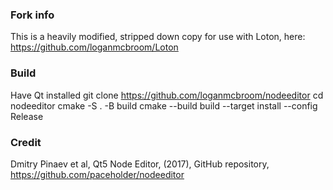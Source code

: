 ### Fork info
This is a heavily modified, stripped down copy for use with Loton, here: https://github.com/loganmcbroom/Loton

### Build
Have Qt installed
git clone https://github.com/loganmcbroom/nodeeditor
cd nodeeditor
cmake -S . -B build
cmake --build build --target install --config Release 

### Credit
Dmitry Pinaev et al, Qt5 Node Editor, (2017), GitHub repository, https://github.com/paceholder/nodeeditor

